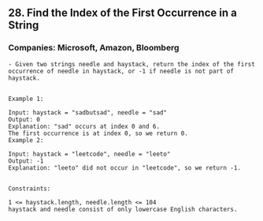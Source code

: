 ## 28. Find the Index of the First Occurrence in a String
### Companies: Microsoft, Amazon, Bloomberg


    - Given two strings needle and haystack, return the index of the first occurrence of needle in haystack, or -1 if needle is not part of haystack.


    Example 1:

    Input: haystack = "sadbutsad", needle = "sad"
    Output: 0
    Explanation: "sad" occurs at index 0 and 6.
    The first occurrence is at index 0, so we return 0.
    Example 2:

    Input: haystack = "leetcode", needle = "leeto"
    Output: -1
    Explanation: "leeto" did not occur in "leetcode", so we return -1.
    

    Constraints:

    1 <= haystack.length, needle.length <= 104
    haystack and needle consist of only lowercase English characters.
